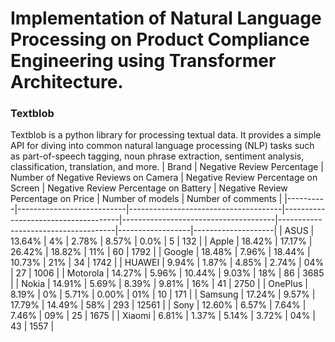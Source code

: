 # Implementation of Natural Language Processing on Product Compliance Engineering using Transformer Architecture. 

### Textblob
Textblob is a python library for processing textual data. It provides a simple API for diving into common natural language processing (NLP) tasks such as part-of-speech tagging, noun phrase extraction, sentiment analysis, classification, translation, and more.
| Brand    | Negative Review Percentage | Number of Negative Reviews on Camera | Negative Review Percentage on Screen | Negative Review Percentage on Battery | Negative Review Percentage on Price | Number of models | Number of comments |
|----------|---------------------------|--------------------------------------|-------------------------------------|--------------------------------------|-------------------------------------|------------------|--------------------|
| ASUS     | 13.64%                    | 4%                                   | 2.78%                              | 8.57%                               | 0.0%                                | 5                | 132                |
| Apple    | 18.42%                    | 17.17%                               | 26.42%                             | 18.82%                              | 11%                               | 60               | 1792               |
| Google   | 18.48%                    | 7.96%                                | 18.44%                             | 10.73%                              | 21%                               | 34               | 1742               |
| HUAWEI   | 9.94%                     | 1.87%                                | 4.85%                              | 2.74%                               | 04%                               | 27               | 1006               |
| Motorola | 14.27%                    | 5.96%                                | 10.44%                             | 9.03%                               | 18%                               | 86               | 3685               |
| Nokia    | 14.91%                    | 5.69%                                | 8.39%                              | 9.81%                               | 16%                               | 41               | 2750               |
| OnePlus  | 8.19%                     | 0%                                   | 5.71%                              | 0.00%                               | 01%                               | 10               | 171                |
| Samsung  | 17.24%                    | 9.57%                                | 17.79%                             | 14.49%                              | 58%                               | 293              | 12561              |
| Sony     | 12.60%                    | 6.57%                                | 7.64%                              | 7.46%                               | 09%                               | 25               | 1675               |
| Xiaomi   | 6.81%                     | 1.37%                                | 5.14%                              | 3.72%                               | 04%                               | 43               | 1557               |


